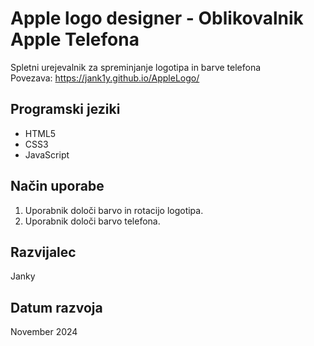 # Apple logo designer - Oblikovalnik Apple Telefona
Spletni urejevalnik za spreminjanje logotipa in barve telefona<br>
Povezava: https://jank1y.github.io/AppleLogo/

## Programski jeziki
- HTML5
- CSS3
- JavaScript

## Način uporabe

1. Uporabnik določi barvo in rotacijo logotipa.
2. Uporabnik določi barvo telefona.

## Razvijalec

Janky

## Datum razvoja

November 2024
